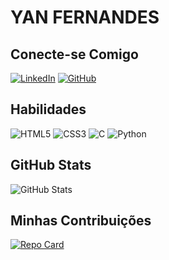 # YAN FERNANDES

## Conecte-se Comigo
[![LinkedIn](https://img.shields.io/badge/LinkedIn-1E90FF?style=for-the-badge&logo=linkedin&logoColor=000)](https://www.linkedin.com/in/yan-da-costa-fernandes-gomes-46353819a/)
[![GitHub](https://img.shields.io/badge/Github-1E90FF?style=for-the-badge&logo=github&logoColor=000)](https://github.com/yancfgomes)

## Habilidades
![HTML5](https://img.shields.io/badge/HTML5-1E90FF?style=for-the-badge&logo=html5)
![CSS3](https://img.shields.io/badge/CSS3-1E90FF?style=for-the-badge&logo=css3&logoColor=264CE4)
![C](https://img.shields.io/badge/C-1E90FF?style=for-the-badge&logo=DSDc)
![Python](https://img.shields.io/badge/Python-1E90FF?style=for-the-badge&logo=python)
## GitHub Stats
![GitHub Stats](https://github-readme-stats.vercel.app/api?username=yancfgomes&theme=bg_color=1E90FF&border_color=1E90FF&show_icons=true&icon_color=1E90FF&title_color=#417CF2text_color=1E90FF)
## Minhas Contribuições
[![Repo Card](https://github-readme-stats.vercel.app/api/pin/?username=yancfgomes&repo=dio-lab-open-source&bg_color=FFF&border_color=1E90FF&show_icons=true&icon_color=1E90FF&title_color=1E90FF&text_color=1E90FF)](https://github.com/yancfgomes/dio-lab-open-source)
